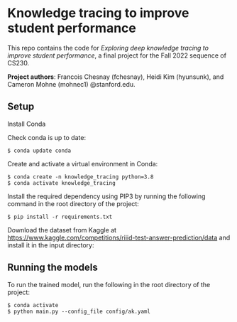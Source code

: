 # Knowledge tracing to improve student performance
This repo contains the code for *Exploring deep knowledge tracing to improve student performance*, a final project for the Fall 2022 sequence of CS230. 

**Project authors**: Francois Chesnay (fchesnay), Heidi Kim (hyunsunk), and Cameron Mohne (mohnec1) @stanford.edu. 

## Setup
Install Conda

Check conda is up to date:
```
$ conda update conda

```


Create and activate a virtual environment in Conda:
```
$ conda create -n knowledge_tracing python=3.8
$ conda activate knowledge_tracing

```

Install the required dependency using PIP3 by running the following command in the root directory of the project:
```
$ pip install -r requirements.txt

```

Download the dataset from Kaggle at https://www.kaggle.com/competitions/riiid-test-answer-prediction/data and install it in the input directory:


## Running the models

To run the trained model, run the following in the root directory of the project: 
```
$ conda activate
$ python main.py --config_file config/ak.yaml

```
